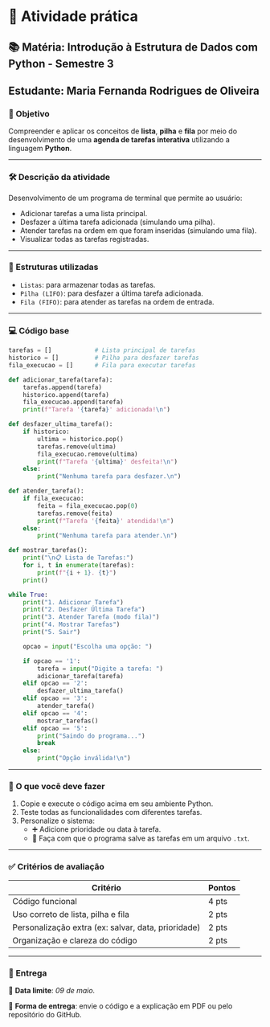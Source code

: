 # 🧪 Atividade prática 

## 📚 Matéria: Introdução à Estrutura de Dados com Python - Semestre 3
## Estudante: Maria Fernanda Rodrigues de Oliveira

### 🎯 Objetivo

Compreender e aplicar os conceitos de **lista**, **pilha** e **fila** por meio do desenvolvimento de uma **agenda de tarefas interativa** utilizando a linguagem **Python**.

---

### 🛠️ Descrição da atividade

Desenvolvimento de um programa de terminal que permite ao usuário:

- Adicionar tarefas a uma lista principal.
- Desfazer a última tarefa adicionada (simulando uma pilha).
- Atender tarefas na ordem em que foram inseridas (simulando uma fila).
- Visualizar todas as tarefas registradas.

---

### 🧩 Estruturas utilizadas

- `Listas`: para armazenar todas as tarefas.
- `Pilha (LIFO)`: para desfazer a última tarefa adicionada.
- `Fila (FIFO)`: para atender as tarefas na ordem de entrada.

---

### 💻 Código base

```python
tarefas = []            # Lista principal de tarefas
historico = []          # Pilha para desfazer tarefas
fila_execucao = []      # Fila para executar tarefas

def adicionar_tarefa(tarefa):
    tarefas.append(tarefa)
    historico.append(tarefa)
    fila_execucao.append(tarefa)
    print(f"Tarefa '{tarefa}' adicionada!\n")

def desfazer_ultima_tarefa():
    if historico:
        ultima = historico.pop()
        tarefas.remove(ultima)
        fila_execucao.remove(ultima)
        print(f"Tarefa '{ultima}' desfeita!\n")
    else:
        print("Nenhuma tarefa para desfazer.\n")

def atender_tarefa():
    if fila_execucao:
        feita = fila_execucao.pop(0)
        tarefas.remove(feita)
        print(f"Tarefa '{feita}' atendida!\n")
    else:
        print("Nenhuma tarefa para atender.\n")

def mostrar_tarefas():
    print("\n📋 Lista de Tarefas:")
    for i, t in enumerate(tarefas):
        print(f"{i + 1}. {t}")
    print()

while True:
    print("1. Adicionar Tarefa")
    print("2. Desfazer Última Tarefa")
    print("3. Atender Tarefa (modo fila)")
    print("4. Mostrar Tarefas")
    print("5. Sair")

    opcao = input("Escolha uma opção: ")

    if opcao == '1':
        tarefa = input("Digite a tarefa: ")
        adicionar_tarefa(tarefa)
    elif opcao == '2':
        desfazer_ultima_tarefa()
    elif opcao == '3':
        atender_tarefa()
    elif opcao == '4':
        mostrar_tarefas()
    elif opcao == '5':
        print("Saindo do programa...")
        break
    else:
        print("Opção inválida!\n")
```

---

### 📝 O que você deve fazer

1. Copie e execute o código acima em seu ambiente Python.
2. Teste todas as funcionalidades com diferentes tarefas.
3. Personalize o sistema:
    - ➕ Adicione prioridade ou data à tarefa.
    - 💾 Faça com que o programa salve as tarefas em um arquivo `.txt`.

---

### ✅ Critérios de avaliação

| Critério | Pontos |
| --- | --- |
| Código funcional | 4 pts |
| Uso correto de lista, pilha e fila | 2 pts |
| Personalização extra (ex: salvar, data, prioridade) | 2 pts |
| Organização e clareza do código | 2 pts |

---

### 📅 Entrega

📌 **Data limite**: *09 de maio.*

📩 **Forma de entrega**: envie o código e a explicação em PDF ou pelo repositório do GitHub.
